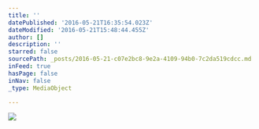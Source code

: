 ```yaml
---
title: ''
datePublished: '2016-05-21T16:35:54.023Z'
dateModified: '2016-05-21T15:48:44.455Z'
author: []
description: ''
starred: false
sourcePath: _posts/2016-05-21-c07e2bc8-9e2a-4109-94b0-7c2da519cdcc.md
inFeed: true
hasPage: false
inNav: false
_type: MediaObject

---
```

![](https://the-grid-user-content.s3-us-west-2.amazonaws.com/25aa663a-c92a-47c4-a8c2-9441578f11bb.jpg)